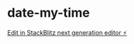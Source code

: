 # date-my-time

[Edit in StackBlitz next generation editor ⚡️](https://stackblitz.com/~/github.com/yashin-luo/date-my-time)